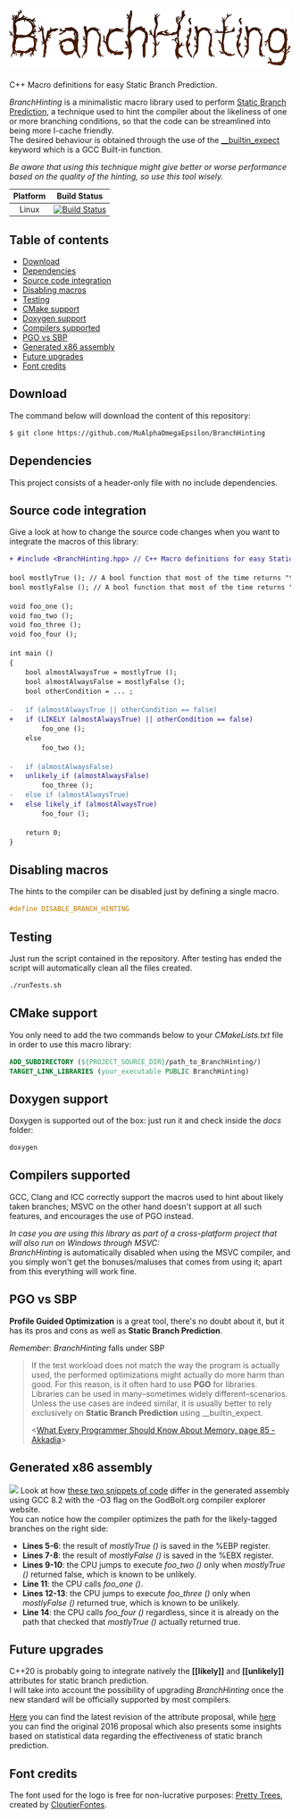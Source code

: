 # [<img src="./images/BranchHinting.png" height="100" alt="BranchHinting">]()
C++ Macro definitions for easy Static Branch Prediction.

*BranchHinting* is a minimalistic macro library used to perform [Static Branch Prediction](https://en.wikipedia.org/wiki/Branch_predictor#Static_branch_prediction), a technique used to hint the compiler about the likeliness of one or more branching conditions, so that the code can be streamlined into being more I-cache friendly. <br>
The desired behaviour is obtained through the use of the [__builtin_expect](https://gcc.gnu.org/onlinedocs/gcc/Other-Builtins.html#index-_005f_005fbuiltin_005fexpect) keyword which is a GCC Built-in function.

*Be aware that using this technique might give better or worse performance based on the quality of the hinting, so use this tool wisely.*

| Platform | Build Status |
|:--------:|:------------:|
| Linux    | [![Build Status](https://travis-ci.com/MuAlphaOmegaEpsilon/BranchHinting.svg?branch=master)](https://travis-ci.com/MuAlphaOmegaEpsilon/BranchHinting) |

## Table of contents
- [Download](#Download)
- [Dependencies](#Dependencies)
- [Source code integration](#Source-code-integration)
- [Disabling macros](#Disabling-macros)
- [Testing](#Testing)
- [CMake support](#CMake-support)
- [Doxygen support](#Doxygen-support)
- [Compilers supported](#Compilers-supported)
- [PGO vs SBP](#PGO-vs-SBP)
- [Generated x86 assembly](#Generated-x86-assembly)
- [Future upgrades](#Future-upgrades)
- [Font credits](#Font-credits)

## Download
The command below will download the content of this repository:
```bash
$ git clone https://github.com/MuAlphaOmegaEpsilon/BranchHinting
```

## Dependencies
This project consists of a header-only file with no include dependencies.

## Source code integration
Give a look at how to change the source code changes when you want to integrate the macros of this library:
```diff
+ #include <BranchHinting.hpp> // C++ Macro definitions for easy Static Branch Prediction.

bool mostlyTrue (); // A bool function that most of the time returns "true"
bool mostlyFalse (); // A bool function that most of the time returns "false"

void foo_one ();
void foo_two ();
void foo_three ();
void foo_four ();

int main ()
{
    bool almostAlwaysTrue = mostlyTrue ();
    bool almostAlwaysFalse = mostlyFalse ();
    bool otherCondition = ... ;

-   if (almostAlwaysTrue || otherCondition == false)
+   if (LIKELY (almostAlwaysTrue) || otherCondition == false)
        foo_one ();
    else
        foo_two ();

-   if (almostAlwaysFalse)
+   unlikely_if (almostAlwaysFalse)
        foo_three ();
-   else if (almostAlwaysTrue)
+   else likely_if (almostAlwaysTrue)
        foo_four ();

    return 0;
}
```

## Disabling macros
The hints to the compiler can be disabled just by defining a single macro.
```cpp
#define DISABLE_BRANCH_HINTING
```

## Testing
Just run the script contained in the repository. After testing has ended the script will automatically clean all the files created.
```bash
./runTests.sh
```

## CMake support
You only need to add the two commands below to your *CMakeLists.txt* file in order to use this macro library:
```cmake
ADD_SUBDIRECTORY (${PROJECT_SOURCE_DIR}/path_to_BranchHinting/)	
TARGET_LINK_LIBRARIES (your_executable PUBLIC BranchHinting)	
```

## Doxygen support
Doxygen is supported out of the box: just run it and check inside the *docs* folder:
```bash
doxygen
```

## Compilers supported
GCC, Clang and ICC correctly support the macros used to hint about likely taken branches; MSVC on the other hand doesn't support at all such features, and encourages the use of PGO instead.

*In case you are using this library as part of a cross-platform project that will also run on Windows through MSVC:* <br>
*BranchHinting* is automatically disabled when using the MSVC compiler, and you simply won't get the bonuses/maluses that comes from using it; apart from this everything will work fine.

## PGO vs SBP
**Profile Guided Optimization** is a great tool, there's no doubt about it, but it has its pros and cons as well as **Static Branch Prediction**.

*Remember*: *BranchHinting* falls under SBP

> If the test workload does not match the way the program is actually used, the performed optimizations might actually do more harm than good. For this reason, is it often hard to use **PGO** for libraries. Libraries can be used in many–sometimes widely different–scenarios. Unless the use cases are indeed similar, it is usually better to rely exclusively on **Static Branch Prediction** using __builtin_expect. 
> 
> <[What Every Programmer Should Know About Memory, page 85 - Akkadia](https://www.akkadia.org/drepper/cpumemory.pdf)>

## Generated x86 assembly
![](https://user-images.githubusercontent.com/26225010/47092694-d8f08900-d227-11e8-89c5-9c7546607182.png) 
Look at how [these two snippets of code](https://godbolt.org/z/9nVBgW) differ in the generated assembly using GCC 8.2 with the -O3 flag on the GodBolt.org compiler explorer website. <br>
You can notice how the compiler optimizes the path for the likely-tagged branches on the right side:
* **Lines 5-6**: the result of *mostlyTrue ()* is saved in the %EBP register.
* **Lines 7-8**: the result of *mostlyFalse ()* is saved in the %EBX register.
* **Lines 9-10**: the CPU jumps to execute *foo_two ()* only when *mostlyTrue ()* returned false, which is known to be unlikely.
* **Line 11**: the CPU calls *foo_one ()*.
* **Lines 12-13**: the CPU jumps to execute *foo_three ()* only when *mostlyFalse ()* returned true, which is known to be unlikely.
* **Line 14**: the CPU calls *foo_four ()* regardless, since it is already on the path that checked that *mostlyTrue ()* actually returned true. 

## Future upgrades
C++20 is probably going to integrate natively the **[[likely]]** and **[[unlikely]]** attributes for static branch prediction. <br>
I will take into account the possibility of upgrading *BranchHinting* once the new standard will be officially supported by most compilers.

[Here](http://www.open-std.org/jtc1/sc22/wg21/docs/papers/2018/p0479r5.html) you can find the latest revision of 
the attribute proposal, while [here](http://www.open-std.org/jtc1/sc22/wg21/docs/papers/2016/p0479r0.html) you can find the original 2016 proposal which also presents some insights based on statistical data regarding the effectiveness of static branch prediction. 

## Font credits
The font used for the logo is free for non-lucrative purposes: [Pretty Trees](https://www.dafont.com/it/cf-pretty-trees.font), created by [CloutierFontes](http://www.cloutierfontes.ca/).
